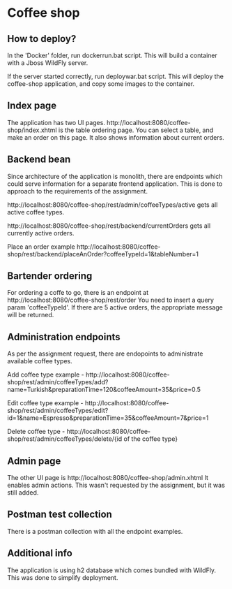 Coffee shop
========================

How to deploy?
--------------

In the 'Docker' folder, run dockerrun.bat script. This will build a container with a Jboss WildFly server.

If the server started correctly, run deploywar.bat script. This will deploy the coffee-shop application, and copy some images to the container.

Index page
----------

The application has two UI pages. http://localhost:8080/coffee-shop/index.xhtml is the table ordering page. You can select a table, and make an order on this page. It also shows information about current orders.

Backend bean
------------

Since architecture of the application is monolith, there are endpoints which could serve information for a separate frontend application. This is done to approach to the requirements of the assignment.

http://localhost:8080/coffee-shop/rest/admin/coffeeTypes/active gets all active coffee types.

http://localhost:8080/coffee-shop/rest/backend/currentOrders gets all currently active orders.

Place an order example http://localhost:8080/coffee-shop/rest/backend/placeAnOrder?coffeeTypeId=1&tableNumber=1

Bartender ordering
------------------

For ordering a coffe to go, there is an endpoint at http://localhost:8080/coffee-shop/rest/order You need to insert a query param 'coffeeTypeId'. If there are 5 active orders, the appropriate message will be returned.

Administration endpoints
------------------------

As per the assignment request, there are endopoints to administrate available coffee types.

Add coffee type example - http://localhost:8080/coffee-shop/rest/admin/coffeeTypes/add?name=Turkish&preparationTime=120&coffeeAmount=35&price=0.5

Edit coffee type example - http://localhost:8080/coffee-shop/rest/admin/coffeeTypes/edit?id=1&name=Espresso&preparationTime=35&coffeeAmount=7&price=1

Delete coffee type - http://localhost:8080/coffee-shop/rest/admin/coffeeTypes/delete/{id of the coffee type}
 
Admin page
----------

The other UI page is http://localhost:8080/coffee-shop/admin.xhtml It enables admin actions. This wasn't requested by the assignment, but it was still added.


Postman test collection
-----------------------

There is a postman collection with all the endpoint examples.

 
Additional info
---------------

The application is using h2 database which comes bundled with WildFly. This was done to simplify deployment.


